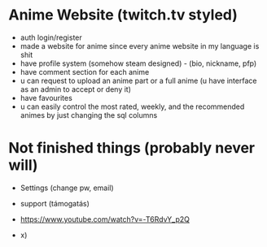 # Anime Website (twitch.tv styled)

- auth login/register
- made a website for anime since every anime website in my language is shit
- have profile system (somehow steam designed) - (bio, nickname, pfp)
- have comment section for each anime
- u can request to upload an anime part or a full anime (u have interface as an admin to accept or deny it)
- have favourites
- u can easily control the most rated, weekly, and the recommended animes by just changing the sql columns

# Not finished things (probably never will)

- Settings (change pw, email)
- support (támogatás)


- https://www.youtube.com/watch?v=-T6RdvY_p2Q
- x)
